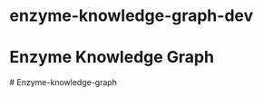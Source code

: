 # enzyme-knowledge-graph-dev



# Enzyme Knowledge Graph

#   E n z y m e - k n o w l e d g e - g r a p h  
 